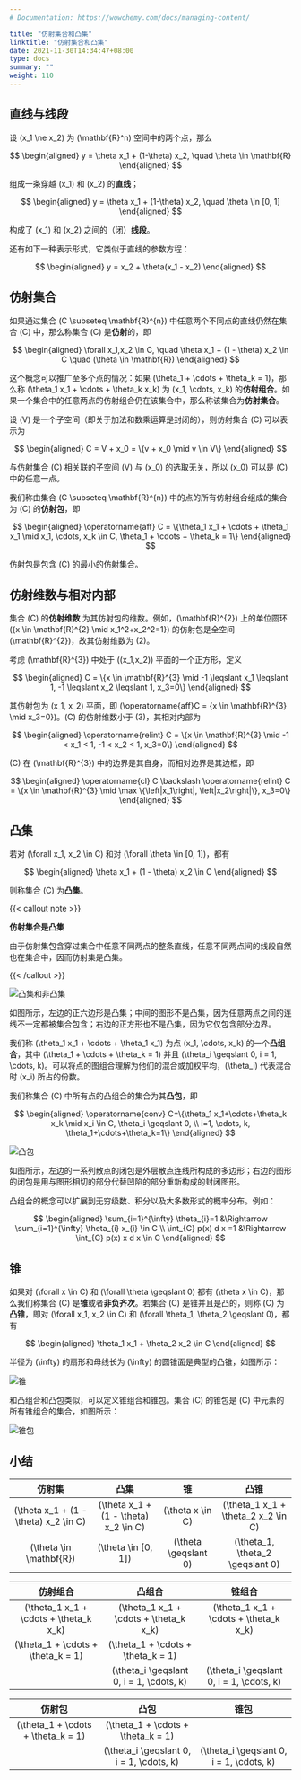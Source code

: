 ```yaml
---
# Documentation: https://wowchemy.com/docs/managing-content/

title: "仿射集合和凸集"
linktitle: "仿射集合和凸集"
date: 2021-11-30T14:34:47+08:00
type: docs
summary: ""
weight: 110
---
```


<!--more-->

## 直线与线段

设 \(x_1 \ne x_2\) 为 \(\mathbf{R}^n\) 空间中的两个点，那么

$$
\begin{aligned}
y = \theta x_1 + (1-\theta) x_2, \quad \theta \in \mathbf{R}
\end{aligned}
$$

组成一条穿越 \(x_1\) 和 \(x_2\) 的**直线**；

$$
\begin{aligned}
y = \theta x_1 + (1-\theta) x_2, \quad \theta \in [0, 1]
\end{aligned}
$$

构成了 \(x_1\) 和 \(x_2\) 之间的（闭）**线段**。

还有如下一种表示形式，它类似于直线的参数方程：

$$
\begin{aligned}
y = x_2 + \theta(x_1 - x_2)
\end{aligned}
$$

## 仿射集合

如果通过集合 \(C \subseteq \mathbf{R}^{n}\) 中任意两个不同点的直线仍然在集合 \(C\) 中，那么称集合 \(C\) 是**仿射**的，即

$$
\begin{aligned}
\forall x_1,x_2 \in C, \quad \theta x_1 + (1 - \theta) x_2 \in C \quad (\theta \in \mathbf{R})
\end{aligned}
$$

这个概念可以推广至多个点的情况：如果 \(\theta_1 + \cdots + \theta_k = 1\)，那么称 \(\theta_1 x_1 + \cdots + \theta_k x_k\) 为 \(x_1, \cdots, x_k\) 的**仿射组合**。如果一个集合中的任意两点的仿射组合仍在该集合中，那么称该集合为**仿射集合**。

设 \(V\) 是一个子空间（即关于加法和数乘运算是封闭的），则仿射集合 \(C\) 可以表示为

$$
\begin{aligned}
C = V + x_0 = \{v + x_0 \mid v \in V\}
\end{aligned}
$$

与仿射集合 \(C\) 相关联的子空间 \(V\) 与 \(x_0\) 的选取无关，所以 \(x_0\) 可以是 \(C\) 中的任意一点。

我们称由集合 \(C \subseteq \mathbf{R}^{n}\) 中的点的所有仿射组合组成的集合为 \(C\) 的**仿射包**，即

$$
\begin{aligned}
\operatorname{aff} C = \{\theta_1 x_1 + \cdots + \theta_1 x_1 \mid x_1, \cdots, x_k \in C, \theta_1 + \cdots + \theta_k = 1\}
\end{aligned}
$$

仿射包是包含 \(C\) 的最小的仿射集合。

## 仿射维数与相对内部

集合 \(C\) 的**仿射维数** 为其仿射包的维数。例如，\(\mathbf{R}^{2}\) 上的单位圆环 \(\{x \in \mathbf{R}^{2} \mid x_1^2+x_2^2=1\}\) 的仿射包是全空间 \(\mathbf{R}^{2}\)，故其仿射维数为 \(2\)。

考虑 \(\mathbf{R}^{3}\) 中处于 \((x_1,x_2)\) 平面的一个正方形，定义

$$
\begin{aligned}
C = \{x \in \mathbf{R}^{3} \mid -1 \leqslant x_1 \leqslant 1, -1 \leqslant x_2 \leqslant 1, x_3=0\}
\end{aligned}
$$

其仿射包为 \(x_1, x_2\) 平面，即 \(\operatorname{aff}C = \{x \in \mathbf{R}^{3} \mid x_3=0\}\)。\(C\) 的仿射维数小于 \(3\)，其相对内部为

$$
\begin{aligned}
\operatorname{relint} C = \{x \in \mathbf{R}^{3} \mid -1 < x_1 < 1, -1 < x_2 < 1, x_3=0\}
\end{aligned}
$$

\(C\) 在 \(\mathbf{R}^{3}\) 中的边界是其自身，而相对边界是其边框，即

$$
\begin{aligned}
\operatorname{cl} C \backslash \operatorname{relint} C = \{x \in \mathbf{R}^{3} \mid \max \{\left|x_1\right|, \left|x_2\right|\}, x_3=0\}
\end{aligned}
$$

## 凸集

若对 \(\forall x_1, x_2 \in C\) 和对 \(\forall \theta \in [0, 1]\)，都有

$$
\begin{aligned}
\theta x_1 + (1 - \theta) x_2 \in C
\end{aligned}
$$

则称集合 \(C\) 为**凸集**。

{{< callout note >}}

**仿射集合是凸集**

由于仿射集包含穿过集合中任意不同两点的整条直线，任意不同两点间的线段自然也在集合中，因而仿射集是凸集。

{{< /callout >}}

![](618e77ebebe5b9c3492d93709ecf91d3.png "凸集和非凸集")

如图所示，左边的正六边形是凸集；中间的图形不是凸集，因为任意两点之间的连线不一定都被集合包含；右边的正方形也不是凸集，因为它仅包含部分边界。

我们称 \(\theta_1 x_1 + \cdots + \theta_1 x_1\) 为点 \(x_1, \cdots, x_k\) 的一个**凸组合**，其中 \(\theta_1 + \cdots + \theta_k = 1\) 并且 \(\theta_i \geqslant 0, i = 1, \cdots, k\)。可以将点的图组合理解为他们的混合或加权平均，\(\theta_i\) 代表混合时 \(x_i\) 所占的份数。

我们称集合 \(C\) 中所有点的凸组合的集合为其**凸包**，即

$$
\begin{aligned}
\operatorname{conv} C=\{\theta_1 x_1+\cdots+\theta_k x_k \mid x_i \in C, \theta_i \geqslant 0, \\ i=1, \cdots, k, \theta_1+\cdots+\theta_k=1\}
\end{aligned}
$$

![](77eeab1681900ad289e3fbd6a4fe19c2.png "凸包")

如图所示，左边的一系列散点的闭包是外层散点连线所构成的多边形；右边的图形的闭包是用与图形相切的部分代替凹陷的部分重新构成的封闭图形。

凸组合的概念可以扩展到无穷级数、积分以及大多数形式的概率分布。例如：

$$
\begin{aligned}
\sum_{i=1}^{\infty} \theta_{i}=1 &\Rightarrow \sum_{i=1}^{\infty} \theta_{i} x_{i} \in C \\
\int_{C} p(x) d x =1 &\Rightarrow \int_{C} p(x) x d x \in C
\end{aligned}
$$

## 锥

如果对 \(\forall x \in C\) 和 \(\forall \theta \geqslant 0\) 都有 \(\theta x \in C\)，那么我们称集合 \(C\) 是**锥**或者**非负齐次**。若集合 \(C\) 是锥并且是凸的，则称 \(C\) 为**凸锥**，即对 \(\forall x_1, x_2 \in C\) 和 \(\forall \theta_1, \theta_2 \geqslant 0\)，都有

$$
\begin{aligned}
\theta_1 x_1 + \theta_2 x_2 \in C
\end{aligned}
$$

半径为 \(\infty\) 的扇形和母线长为 \(\infty\) 的圆锥面是典型的凸锥，如图所示：

![](6e6a8e093bd56757414eae861b7054a6.png "锥")

和凸组合和凸包类似，可以定义锥组合和锥包。集合 \(C\) 的锥包是 \(C\) 中元素的所有锥组合的集合，如图所示：

![](5c975d6279f8a1b3988c5bf96e083ea8.png "锥包")

## 小结

|                仿射集                 |                 凸集                  |          锥          |                凸锥                 |
| :-----------------------------------: | :-----------------------------------: | :------------------: | :---------------------------------: |
| \(\theta x_1 + (1 - \theta) x_2 \in C\) | \(\theta x_1 + (1 - \theta) x_2 \in C\) |   \(\theta x \in C\)   | \(\theta_1 x_1 + \theta_2 x_2 \in C\) |
|        \(\theta \in \mathbf{R}\)        |          \(\theta \in [0, 1]\)          | \(\theta \geqslant 0\) |  \(\theta_1, \theta_2 \geqslant 0\)   |

|                仿射组合                |                  凸组合                  |                  锥组合                  |
| :------------------------------------: | :--------------------------------------: | :--------------------------------------: |
| \(\theta_1 x_1 + \cdots + \theta_k x_k\) |  \(\theta_1 x_1 + \cdots + \theta_k x_k\)  |  \(\theta_1 x_1 + \cdots + \theta_k x_k\)  |
|   \(\theta_1 + \cdots + \theta_k = 1\)   |    \(\theta_1 + \cdots + \theta_k = 1\)    |                                          |
|                                        | \(\theta_i \geqslant 0, i = 1, \cdots, k\) | \(\theta_i \geqslant 0, i = 1, \cdots, k\) |

|               仿射包               |                   凸包                   |                   锥包                   |
| :--------------------------------: | :--------------------------------------: | :--------------------------------------: |
| \(\theta_1 + \cdots + \theta_k = 1\) |    \(\theta_1 + \cdots + \theta_k = 1\)    |                                          |
|                                    | \(\theta_i \geqslant 0, i = 1, \cdots, k\) | \(\theta_i \geqslant 0, i = 1, \cdots, k\) |

